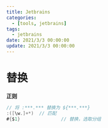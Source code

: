 ```yaml
---
title: Jetbrains
categories: 
  - [tools, jetbrains]
tags:
  - jetbrains
date: 2021/3/3 00:00:00
update: 2021/3/3 00:00:00
---
```


# 替换

**正则**

```java
// 将 :***.*** 替换为 ${***.***}
:([\w.]+*)  // 匹配
#{$1}				// 替换，选取分组
```

